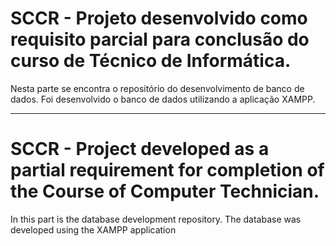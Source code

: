 # SCCR - Projeto desenvolvido como requisito parcial para conclusão do curso de Técnico de Informática.
Nesta parte se encontra o repositório do desenvolvimento de banco de dados.
Foi desenvolvido o banco de dados utilizando a aplicação XAMPP.
__________________________________________________________________________________________________________
# SCCR - Project developed as a partial requirement for completion of the Course of Computer Technician.
In this part is the database development repository.
The database was developed using the XAMPP application
